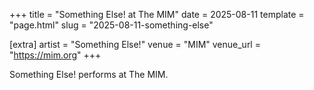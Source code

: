+++
title = "Something Else! at The MIM"
date = 2025-08-11
template = "page.html"
slug = "2025-08-11-something-else"

[extra]
artist = "Something Else!"
venue = "MIM"
venue_url = "https://mim.org"
+++

Something Else! performs at The MIM.
